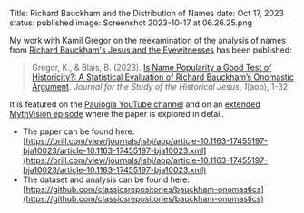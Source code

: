 Title: Richard Bauckham and the Distribution of Names
date: Oct 17, 2023
status: published
image: Screenshot 2023-10-17 at 06.26.25.png

My work with Kamil Gregor on the reexamination of the analysis of names from [Richard Bauckham's Jesus and the Eyewitnesses](https://www.amazon.com/Jesus-Eyewitnesses-Gospels-Eyewitness-Testimony/dp/0802874312) has been published:

> Gregor, K., & Blais, B. (2023). [Is Name Popularity a Good Test of Historicity?: A Statistical Evaluation of Richard Bauckham’s Onomastic Argument](https://brill.com/view/journals/jshj/aop/article-10.1163-17455197-bja10023/article-10.1163-17455197-bja10023.xml). _Journal for the Study of the Historical Jesus_, _1_(aop), 1-32.

It is featured on the [Paulogia YouTube channel](https://youtu.be/oIMl4zlNMIA?si=I0WP4HBpFflzZUCf) and on an [extended MythVision episode](https://www.youtube.com/watch?v=T2yGxbmWXl0) where the paper is explored in detail.


- The paper can be found here: [https://brill.com/view/journals/jshj/aop/article-10.1163-17455197-bja10023/article-10.1163-17455197-bja10023.xml](https://brill.com/view/journals/jshj/aop/article-10.1163-17455197-bja10023/article-10.1163-17455197-bja10023.xml)
- The dataset and analysis can be found here:  [https://github.com/classicsrepositories/bauckham-onomastics](https://github.com/classicsrepositories/bauckham-onomastics)

